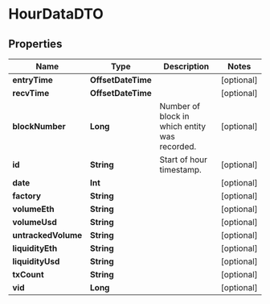 

# HourDataDTO


## Properties

Name | Type | Description | Notes
------------ | ------------- | ------------- | -------------
**entryTime** | **OffsetDateTime** |  |  [optional]
**recvTime** | **OffsetDateTime** |  |  [optional]
**blockNumber** | **Long** | Number of block in which entity was recorded. |  [optional]
**id** | **String** | Start of hour timestamp. |  [optional]
**date** | **Int** |  |  [optional]
**factory** | **String** |  |  [optional]
**volumeEth** | **String** |  |  [optional]
**volumeUsd** | **String** |  |  [optional]
**untrackedVolume** | **String** |  |  [optional]
**liquidityEth** | **String** |  |  [optional]
**liquidityUsd** | **String** |  |  [optional]
**txCount** | **String** |  |  [optional]
**vid** | **Long** |  |  [optional]



